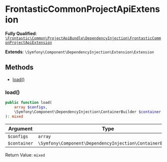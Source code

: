 #  FrontasticCommonProjectApiExtension

**Fully Qualified**: [`\Frontastic\Common\ProjectApiBundle\DependencyInjection\FrontasticCommonProjectApiExtension`](../../../../src/php/ProjectApiBundle/DependencyInjection/FrontasticCommonProjectApiExtension.php)

**Extends**: `\Symfony\Component\DependencyInjection\Extension\Extension`

## Methods

* [load()](#load)

### load()

```php
public function load(
    array $configs,
    \Symfony\Component\DependencyInjection\ContainerBuilder $container
): mixed
```

Argument|Type|Default|Description
--------|----|-------|-----------
`$configs`|`array`||
`$container`|`\Symfony\Component\DependencyInjection\ContainerBuilder`||

Return Value: `mixed`

